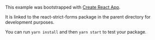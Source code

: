 This example was bootstrapped with [Create React App](https://github.com/facebook/create-react-app).

It is linked to the react-strict-forms package in the parent directory for development purposes.

You can run `yarn install` and then `yarn start` to test your package.
